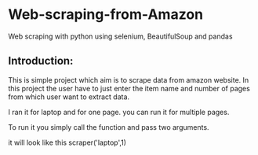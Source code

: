 # Web-scraping-from-Amazon
Web scraping with python using selenium, BeautifulSoup and pandas

## Introduction: 
This is simple project which aim is to scrape data from amazon website. In this project the user have to just enter the item name and number of pages from 
which user want to extract data.

I ran it for laptop and for one page. you can run it for multiple pages.

To run it you simply call the function and pass two arguments.

it will look like this scraper('laptop',1)
